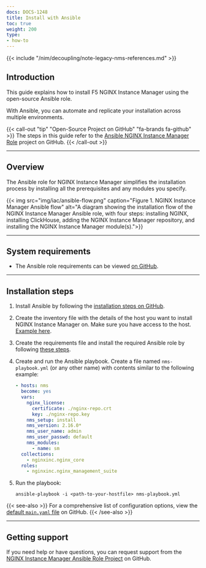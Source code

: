 ```yaml
---
docs: DOCS-1248
title: Install with Ansible
toc: true
weight: 200
type:
- how-to
---
```


{{< include "/nim/decoupling/note-legacy-nms-references.md" >}}

## Introduction

This guide explains how to install F5 NGINX Instance Manager using the open-source Ansible role.

With Ansible, you can automate and replicate your installation across multiple environments.

{{< call-out "tip" "Open-Source Project on GitHub" "fa-brands fa-github" >}}
The steps in this guide refer to the [Ansible NGINX Instance Manager Role](https://github.com/nginxinc/ansible-role-nginx-management-suite) project on GitHub.
{{< /call-out >}}

---

## Overview

The Ansible role for NGINX Instance Manager simplifies the installation process by installing all the prerequisites and any modules you specify.

{{< img src="img/iac/ansible-flow.png" caption="Figure 1. NGINX Instance Manager Ansible flow" alt="A diagram showing the installation flow of the NGINX Instance Manager Ansible role, with four steps: installing NGINX, installing ClickHouse, adding the NGINX Instance Manager repository, and installing the NGINX Instance Manager module(s).">}}

---

## System requirements

- The Ansible role requirements can be viewed [on GitHub](https://github.com/nginxinc/ansible-role-nginx-management-suite#requirements).

---

## Installation steps

1. Install Ansible by following the [installation steps on GitHub](https://github.com/nginxinc/ansible-role-nginx-management-suite?tab=readme-ov-file#ansible).
2. Create the inventory file with the details of the host you want to install NGINX Instance Manager on. Make sure you have access to the host. [Example here](https://github.com/nginxinc/ansible-role-nginx-management-suite?tab=readme-ov-file#create-inventory-file).
3. Create the requirements file and install the required Ansible role by following [these steps](https://github.com/nginxinc/ansible-role-nginx-management-suite?tab=readme-ov-file#install-required-roles-and-collections).

4. Create and run the Ansible playbook. Create a file named `nms-playbook.yml` (or any other name) with contents similar to the following example:

    ```yaml
    - hosts: nms
      become: yes
      vars:
        nginx_license:
          certificate: ./nginx-repo.crt
          key: ./nginx-repo.key
        nms_setup: install
        nms_version: 2.16.0*
        nms_user_name: admin
        nms_user_passwd: default
        nms_modules:
          - name: sm
      collections:
        - nginxinc.nginx_core
      roles:
        - nginxinc.nginx_management_suite
    ```

5. Run the playbook:

    ```shell
    ansible-playbook -i <path-to-your-hostfile> nms-playbook.yml
    ```

{{< see-also >}} For a comprehensive list of configuration options, view the [default `main.yaml` file](https://github.com/nginxinc/ansible-role-nginx-management-suite/blob/main/defaults/main.yml) on GitHub. {{< /see-also >}}

---

## Getting support

If you need help or have questions, you can request support from the [NGINX Instance Manager Ansible Role Project](https://github.com/nginxinc/ansible-role-nginx-management-suite/blob/main/SUPPORT.md) on GitHub.